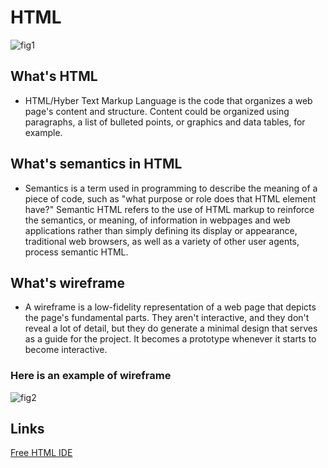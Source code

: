 # HTML 
![fig1](https://e3arabi.com/wp-content/uploads/2021/03/html-1.jpg)
## What's HTML 
* HTML/Hyber Text Markup Language is the code that organizes a web page's content and structure. Content could be organized using paragraphs, a list of bulleted points, or graphics and data tables, for example. 
## What's semantics in HTML
* Semantics is a term used in programming to describe the meaning of a piece of code, such as "what purpose or role does that HTML element have?"
Semantic HTML refers to the use of HTML markup to reinforce the semantics, or meaning, of information in webpages and web applications rather than simply defining its display or appearance, traditional web browsers, as well as a variety of other user agents, process semantic HTML.
## What's wireframe 
* A wireframe is a low-fidelity representation of a web page that depicts the page's fundamental parts. They aren't interactive, and they don't reveal a lot of detail, but they do generate a minimal design that serves as a guide for the project. It becomes a prototype whenever it starts to become interactive.

### Here is an example of wireframe 
![fig2](https://www.comentum.com/images/wireframes-sample/ecommerce/home.png)

## Links 
[Free HTML IDE ](https://blog.capterra.com/best-free-html-editors/)




